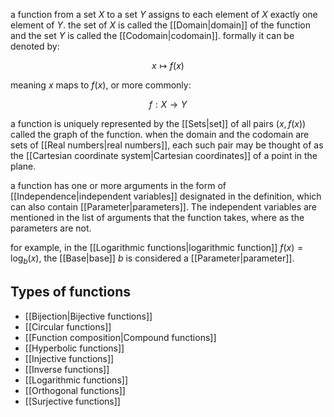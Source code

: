 a function from a set $X$ to a set $Y$ assigns to each element of $X$ exactly one element of $Y$.
the set of $X$ is called the [[Domain|domain]] of the function and the set $Y$ is called the [[Codomain|codomain]].
formally it can be denoted by:

$$
x\mapsto f(x)
$$

meaning $x$ maps to $f(x)$, or more commonly:

$$
f:X\rightarrow Y
$$

a function is uniquely represented by the [[Sets|set]] of all pairs $(x,f(x))$ called the graph of the function. when the domain and the codomain are sets of [[Real numbers|real numbers]], each such pair may be thought of as the [[Cartesian coordinate system|Cartesian coordinates]] of a point in the plane.

a function has one or more arguments in the form of [[Independence|independent variables]] designated in the definition, which can also contain [[Parameter|parameters]]. The independent variables are mentioned in the list of arguments that the function takes, where as the parameters are not. 

for example, in the [[Logarithmic functions|logarithmic function]] $f(x) = \log_{b}(x)$, the [[Base|base]] $b$ is considered a [[Parameter|parameter]].

## Types of functions

- [[Bijection|Bijective functions]]
- [[Circular functions]]
- [[Function composition|Compound functions]]
- [[Hyperbolic functions]]
- [[Injective functions]]
- [[Inverse functions]]
- [[Logarithmic functions]]
- [[Orthogonal functions]]
- [[Surjective functions]]